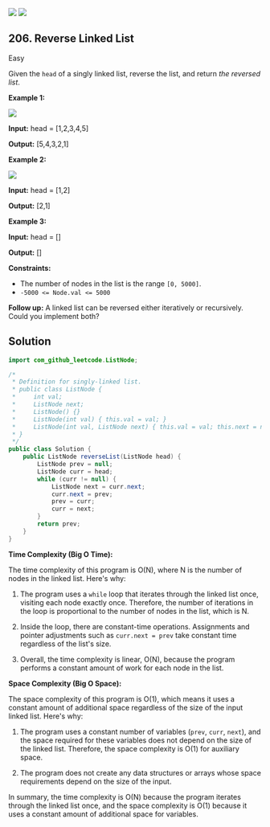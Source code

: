 [![](https://img.shields.io/github/stars/javadev/LeetCode-in-All?label=Stars&style=flat-square)](https://github.com/javadev/LeetCode-in-All)
[![](https://img.shields.io/github/forks/javadev/LeetCode-in-All?label=Fork%20me%20on%20GitHub%20&style=flat-square)](https://github.com/javadev/LeetCode-in-All/fork)

## 206\. Reverse Linked List

Easy

Given the `head` of a singly linked list, reverse the list, and return _the reversed list_.

**Example 1:**

![](https://assets.leetcode.com/uploads/2021/02/19/rev1ex1.jpg)

**Input:** head = [1,2,3,4,5]

**Output:** [5,4,3,2,1] 

**Example 2:**

![](https://assets.leetcode.com/uploads/2021/02/19/rev1ex2.jpg)

**Input:** head = [1,2]

**Output:** [2,1] 

**Example 3:**

**Input:** head = []

**Output:** [] 

**Constraints:**

*   The number of nodes in the list is the range `[0, 5000]`.
*   `-5000 <= Node.val <= 5000`

**Follow up:** A linked list can be reversed either iteratively or recursively. Could you implement both?

## Solution

```java
import com_github_leetcode.ListNode;

/*
 * Definition for singly-linked list.
 * public class ListNode {
 *     int val;
 *     ListNode next;
 *     ListNode() {}
 *     ListNode(int val) { this.val = val; }
 *     ListNode(int val, ListNode next) { this.val = val; this.next = next; }
 * }
 */
public class Solution {
    public ListNode reverseList(ListNode head) {
        ListNode prev = null;
        ListNode curr = head;
        while (curr != null) {
            ListNode next = curr.next;
            curr.next = prev;
            prev = curr;
            curr = next;
        }
        return prev;
    }
}
```

**Time Complexity (Big O Time):**

The time complexity of this program is O(N), where N is the number of nodes in the linked list. Here's why:

1. The program uses a `while` loop that iterates through the linked list once, visiting each node exactly once. Therefore, the number of iterations in the loop is proportional to the number of nodes in the list, which is N.

2. Inside the loop, there are constant-time operations. Assignments and pointer adjustments such as `curr.next = prev` take constant time regardless of the list's size.

3. Overall, the time complexity is linear, O(N), because the program performs a constant amount of work for each node in the list.

**Space Complexity (Big O Space):**

The space complexity of this program is O(1), which means it uses a constant amount of additional space regardless of the size of the input linked list. Here's why:

1. The program uses a constant number of variables (`prev`, `curr`, `next`), and the space required for these variables does not depend on the size of the linked list. Therefore, the space complexity is O(1) for auxiliary space.

2. The program does not create any data structures or arrays whose space requirements depend on the size of the input.

In summary, the time complexity is O(N) because the program iterates through the linked list once, and the space complexity is O(1) because it uses a constant amount of additional space for variables.
